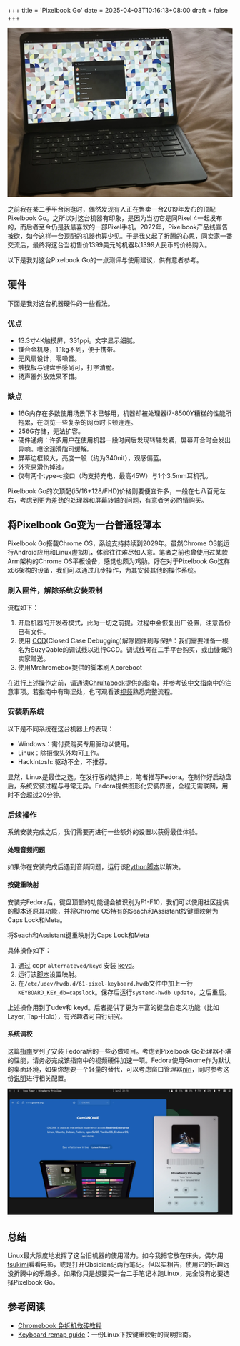 +++
title = 'Pixelbook Go'
date = 2025-04-03T10:16:13+08:00
draft = false
+++

![Pixelbook Go运行Fedora](machine.jpg)

之前我在某二手平台闲逛时，偶然发现有人正在售卖一台2019年发布的顶配Pixelbook Go。之所以对这台机器有印象，是因为当初它是同Pixel 4一起发布的，而后者至今仍是我最喜欢的一部Pixel手机。2022年，Pixelbook产品线宣告被砍，如今这样一台顶配的机器也算少见。于是我又起了折腾的心思，同卖家一番交流后，最终将这台当初售价1399美元的机器以1399人民币的价格购入。

以下是我对这台Pixelbook Go的一点测评与使用建议，供有意者参考。

## 硬件

下面是我对这台机器硬件的一些看法。

### 优点

*   13.3寸4K触摸屏，331ppi。文字显示细腻。
*   镁合金机身，1.1kg不到，便于携带。
*   无风扇设计，零噪音。
*   触摸板与键盘手感尚可，打字清脆。
*   扬声器外放效果不错。

### 缺点

*   16G内存在多数使用场景下本已够用，机器却被处理器i7-8500Y糟糕的性能所拖累，在浏览一些复杂的网页时卡顿连连。
*   256G存储，无法扩容。
*   硬件通病：许多用户在使用机器一段时间后发现转轴发紧，屏幕开合时会发出异响。喷涂润滑脂可缓解。
*   屏幕边框较大，亮度一般（约为340nit），观感偏蓝。
*   外壳易滑伤掉漆。
*   仅有两个type-c接口（均支持充电，最高45W）与1个3.5mm耳机孔。

Pixelbook Go的次顶配(i5/16+128/FHD)价格则要便宜许多，一般在七八百元左右，考虑到更为差劲的处理器和屏幕转轴的问题，有意者务必酌情购买。

## 将Pixelbook Go变为一台普通轻薄本

Pixelbook Go搭载Chrome OS，系统支持持续到2029年。虽然Chrome OS能运行Android应用和Linux虚拟机，体验往往难尽如人意。笔者之前也曾使用过某款Arm架构的Chrome OS平板设备，感觉也颇为鸡肋。好在对于Pixelbook Go这样x86架构的设备，我们可以通过几步操作，为其安装其他的操作系统。

### 刷入固件，解除系统安装限制

流程如下：

1.  开启机器的开发者模式，此为一切之前提。过程中会恢复出厂设置，注意备份已有文件。
2.  使用 [CCD](https://chromium.googlesource.com/chromiumos/third_party/hdctools/+/HEAD/docs/ccd.md)(Closed Case Debugging)解除固件刷写保护：我们需要准备一根名为SuzyQable的调试线以进行CCD。调试线可在二手平台购买，或由慷慨的卖家赠送。
3.  使用Mrchromebox提供的脚本刷入coreboot

在进行上述操作之前，请通读[Chrultabook](https://docs.chrultrabook.com/)提供的指南，并参考该[中文指南](https://hollywoo.de/posts/chrultra/)中的注意事项。若指南中有晦涩处，也可观看该[视频](https://www.bilibili.com/video/BV1fD421W7c1)熟悉完整流程。

### 安装新系统

以下是不同系统在这台机器上的表现：

*   Windows：需付费购买专用驱动以使用。
*   Linux：除摄像头外均可工作。
*   Hackintosh: 驱动不全，不推荐。

显然，Linux是最佳之选。在发行版的选择上，笔者推荐Fedora。在制作好启动盘后，系统安装过程与寻常无异。Fedora提供图形化安装界面，全程无需联网，用时不会超过20分钟。

### 后续操作

系统安装完成之后，我们需要再进行一些额外的设置以获得最佳体验。

#### 处理音频问题

如果你在安装完成后遇到音频问题，运行该[Python脚本](https://github.com/WeirdTreeThing/chromebook-linux-audio)以解决。

#### 按键重映射

安装完Fedora后，键盘顶部的功能键会被识别为F1-F10，我们可以使用社区提供的脚本还原其功能，并将Chrome OS特有的Seach和Assistant按键重映射为Caps Lock和Meta。  

将Seach和Assistant键重映射为Caps Lock和Meta

  
具体操作如下：

1.  通过 copr `alternateved/keyd` 安装 [keyd](https://github.com/rvaiya/keyd)。
2.  运行该[脚本](https://github.com/WeirdTreeThing/cros-keyboard-map)设置映射。
3.  在`/etc/udev/hwdb.d/61-pixel-keyboard.hwdb`文件中加上一行 `KEYBOARD_KEY_db=capslock`。保存后运行`systemd-hwdb update`，之后重启。

上述操作用到了udev和 keyd。后者提供了更为丰富的键盘自定义功能（比如Layer, Tap-Hold），有兴趣者可自行研究。

#### 系统调校

这篇[指南](https://github.com/devangshekhawat/Fedora-41-Post-Install-Guide)罗列了安装 Fedora后的一些必做项目。考虑到Pixelbook Go处理器不堪的性能，请务必完成该指南中的视频硬件加速一项。Fedora使用Gnome作为默认的桌面环境，如果你想要一个轻量的替代，可以考虑窗口管理器[niri](https://github.com/YaLTeR/niri)，同时参考这份[说明](https://github.com/YaLTeR/niri/discussions/325#discussioncomment-11498174)进行相关配置。

![在niri下运行Firefox和Amberol](screenshot.png)

## 总结

Linux最大限度地发挥了这台旧机器的使用潜力。如今我把它放在床头，偶尔用[tsukimi](https://tsukimi.tsuna.moe/)看看电影，或是打开Obsidian记两行笔记。但以实相告，使用它的乐趣远没折腾中的乐趣多。如果你只是想要买一台二手笔记本跑Linux，完全没有必要选择Pixelbook Go。

## 参考阅读

*   [Chromebook 免拆机救砖教程](https://hollywoo.de/posts/unbrick/)
*   [Keyboard remap guide](https://github.com/Alekamerlin/keyaboard-remap-guide)：一份Linux下按键重映射的简明指南。
